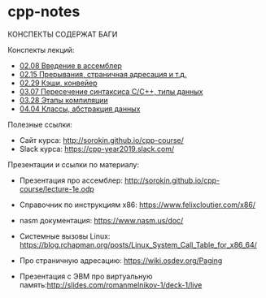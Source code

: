 # cpp-notes

КОНСПЕКТЫ СОДЕРЖАТ БАГИ

Конспекты лекций:
- [02.08 Введение в ассемблер](02.08%20asm%20intro.md)
- [02.15  Прерывания, страничная адресация и т.д.](02.15%20OS%20and%20CPU.md)
- [02.29  Кэши, конвейер](02.29%20Cache%20and%20Pipeline.md)
- [03.07  Пересечение синтаксиса C/C++, типы данных](03.07%20Syntax%20and%20types.md)
- [03.28  Этапы компиляции](03.28%20Compilation.md)
- [04.04  Классы, абстракция данных](04.04%Classes.md)

Полезные ссылки:

- Сайт курса: http://sorokin.github.io/cpp-course/
- Slack курса: https://cpp-year2019.slack.com/


Презентации и ссылки по материалу:

- Презентация про ассемблер: http://sorokin.github.io/cpp-course/lecture-1e.odp
- Справочник по инструкциям x86: https://www.felixcloutier.com/x86/
- nasm документация: https://www.nasm.us/doc/

- Системные вызовы Linux: https://blog.rchapman.org/posts/Linux_System_Call_Table_for_x86_64/
- Про страничную адресацию: https://wiki.osdev.org/Paging
- Презентация с ЭВМ про виртуальную память:http://slides.com/romanmelnikov-1/deck-1/live 
